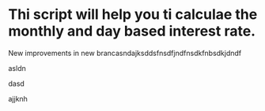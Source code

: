 # Thi script will help you ti calculae the monthly and day based interest rate.

New improvements in new brancasndajksddsfnsdfjndfnsdkfnbsdkjdndf


asldn


dasd

ajjknh
